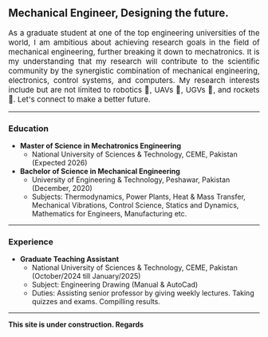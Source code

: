 ## Mechanical Engineer, Designing the future. 
<p style="text-align: justify; font-size: 15px;"> 
    As a graduate student at one of the top engineering universities of the world, I am ambitious about achieving research goals in the field of mechanical engineering, further breaking it down to mechatronics. It is my understanding that my research will contribute to the scientific community by the synergistic combination of mechanical engineering, electronics, control systems, and computers. My research interests include but are not limited to robotics 🤖, UAVs 🚁, UGVs 🚕, and rockets 🚀. Let's connect to make a better future.
</p>

---

### Education

* **Master of Science in Mechatronics Engineering**
   * National University of Sciences & Technology, CEME, Pakistan (Expected 2026) 
* **Bachelor of Science in Mechanical Engineering**
   * University of Engineering & Technology, Peshawar, Pakistan (December, 2020)
   * Subjects: Thermodynamics, Power Plants, Heat & Mass Transfer, Mechanical Vibrations, Control Science, Statics and Dynamics, Mathematics for Engineers, Manufacturing etc.

---

### Experience
* **Graduate Teaching Assistant**
   * National University of Sciences & Technology, CEME, Pakistan (October/2024 till January/2025)
   * Subject: Engineering Drawing (Manual & AutoCad)
   * Duties: Assisting senior professor by giving weekly lectures. Taking quizzes and exams. Compilling results. 

<hr>

**This site is under construction. Regards**
